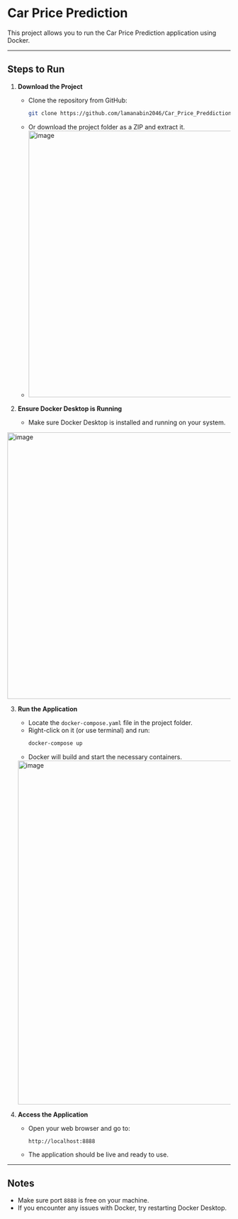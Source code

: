 # Car Price Prediction

This project allows you to run the Car Price Prediction application using Docker.

---

## Steps to Run

1. **Download the Project**
   - Clone the repository from GitHub:
     ```bash
     git clone https://github.com/lamanabin2046/Car_Price_Preddiction01.git
     ```
   - Or download the project folder as a ZIP and extract it.
   - <img width="935" height="600" alt="image" src="https://github.com/user-attachments/assets/9562c155-2981-4b2b-a4f3-21ffeea1ac97" />


2. **Ensure Docker Desktop is Running**
   - Make sure Docker Desktop is installed and running on your system.
<img width="1279" height="600" alt="image" src="https://github.com/user-attachments/assets/9528bc93-5212-41e8-ab2c-e0fcaab88c1a" />

3. **Run the Application**
   - Locate the `docker-compose.yaml` file in the project folder.
   - Right-click on it (or use terminal) and run:
     ```bash
     docker-compose up
     ```
   - Docker will build and start the necessary containers.
   <img width="663" height="774" alt="image" src="https://github.com/user-attachments/assets/86ceea4a-918e-4193-978b-c4ec54cc2bec" />


4. **Access the Application**
   - Open your web browser and go to:
     ```
     http://localhost:8888
     ```
   - The application should be live and ready to use.

---

## Notes

- Make sure port `8888` is free on your machine.
- If you encounter any issues with Docker, try restarting Docker Desktop.
